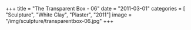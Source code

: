 +++
title = "The Transparent Box - 06"
date = "2011-03-01"
categories = [ "Sculpture", "White Clay", "Plaster", "2011"]
image = "/img/sculpture/transparentbox-06.jpg"
+++

